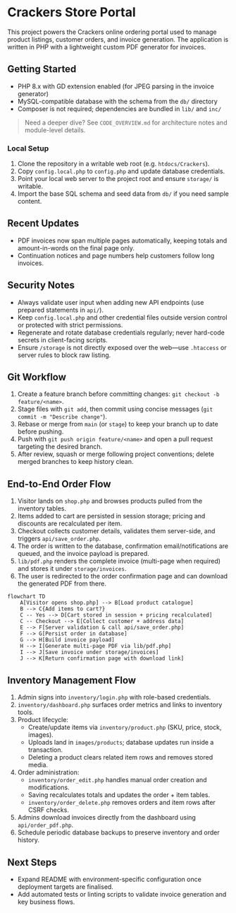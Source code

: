 # Crackers Store Portal

This project powers the Crackers online ordering portal used to manage product listings, customer orders, and invoice generation. The application is written in PHP with a lightweight custom PDF generator for invoices.

## Getting Started
- PHP 8.x with GD extension enabled (for JPEG parsing in the invoice generator)
- MySQL-compatible database with the schema from the `db/` directory
- Composer is not required; dependencies are bundled in `lib/` and `inc/`
> Need a deeper dive? See `CODE_OVERVIEW.md` for architecture notes and module-level details.

### Local Setup
1. Clone the repository in a writable web root (e.g. `htdocs/Crackers`).
2. Copy `config.local.php` to `config.php` and update database credentials.
3. Point your local web server to the project root and ensure `storage/` is writable.
4. Import the base SQL schema and seed data from `db/` if you need sample content.

## Recent Updates
- PDF invoices now span multiple pages automatically, keeping totals and amount-in-words on the final page only.
- Continuation notices and page numbers help customers follow long invoices.

## Security Notes
- Always validate user input when adding new API endpoints (use prepared statements in `api/`).
- Keep `config.local.php` and other credential files outside version control or protected with strict permissions.
- Regenerate and rotate database credentials regularly; never hard-code secrets in client-facing scripts.
- Ensure `/storage` is not directly exposed over the web—use `.htaccess` or server rules to block raw listing.

## Git Workflow
1. Create a feature branch before committing changes: `git checkout -b feature/<name>`.
2. Stage files with `git add`, then commit using concise messages (`git commit -m "Describe change"`).
3. Rebase or merge from `main` (or `stage`) to keep your branch up to date before pushing.
4. Push with `git push origin feature/<name>` and open a pull request targeting the desired branch.
5. After review, squash or merge following project conventions; delete merged branches to keep history clean.

## End-to-End Order Flow
1. Visitor lands on `shop.php` and browses products pulled from the inventory tables.
2. Items added to cart are persisted in session storage; pricing and discounts are recalculated per item.
3. Checkout collects customer details, validates them server-side, and triggers `api/save_order.php`.
4. The order is written to the database, confirmation email/notifications are queued, and the invoice payload is prepared.
5. `lib/pdf.php` renders the complete invoice (multi-page when required) and stores it under `storage/invoices`.
6. The user is redirected to the order confirmation page and can download the generated PDF from there.

```mermaid
flowchart TD
    A[Visitor opens shop.php] --> B[Load product catalogue]
    B --> C{Add items to cart?}
    C -- Yes --> D[Cart stored in session + pricing recalculated]
    C -- Checkout --> E[Collect customer + address data]
    E --> F[Server validation & call api/save_order.php]
    F --> G[Persist order in database]
    G --> H[Build invoice payload]
    H --> I[Generate multi-page PDF via lib/pdf.php]
    I --> J[Save invoice under storage/invoices]
    J --> K[Return confirmation page with download link]
```

## Inventory Management Flow
1. Admin signs into `inventory/login.php` with role-based credentials.
2. `inventory/dashboard.php` surfaces order metrics and links to inventory tools.
3. Product lifecycle:
   - Create/update items via `inventory/product.php` (SKU, price, stock, images).
   - Uploads land in `images/products`; database updates run inside a transaction.
   - Deleting a product clears related item rows and removes stored media.
4. Order administration:
   - `inventory/order_edit.php` handles manual order creation and modifications.
   - Saving recalculates totals and updates the order + item tables.
   - `inventory/order_delete.php` removes orders and item rows after CSRF checks.
5. Admins download invoices directly from the dashboard using `api/order_pdf.php`.
6. Schedule periodic database backups to preserve inventory and order history.

## Next Steps
- Expand README with environment-specific configuration once deployment targets are finalised.
- Add automated tests or linting scripts to validate invoice generation and key business flows.
